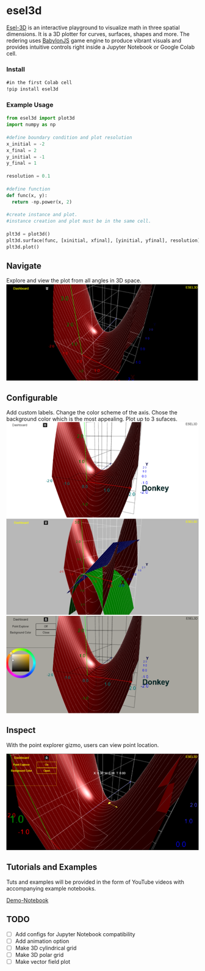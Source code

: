 # esel3d

[Esel-3D](https://pypi.org/project/esel-3d/0.2/) is an interactive playground to visualize math in three spatial dimensions.
It is a 3D plotter for curves, surfaces, shapes and more. The redering uses [BabylonJS](https://www.babylonjs.com/) 
game engine to produce vibrant visuals and provides intuitive controls right inside a Jupyter Notebook or
Google Colab cell. 

### Install

```html
#in the first Colab cell
!pip install esel3d

```

### Example Usage

```python
from esel3d import plot3d
import numpy as np

#define boundary condition and plot resolution
x_initial = -2
x_final = 2
y_initial = -1
y_final = 1

resolution = 0.1

#define function
def func(x, y):
  return -np.power(x, 2)

#create instance and plot.
#instance creation and plot must be in the same cell. 

plt3d = plot3d()
plt3d.surface(func, [xinitial, xfinal], [yinitial, yfinal], resolution)
plt3d.plot()

```

## Navigate

Explore and view the plot from all angles in 3D space.
![Fig:1](https://raw.githubusercontent.com/esel-fliegen/esel3d/main/img/esel3d_img1.png)

## Configurable

Add custom labels. Change the color scheme of the axis. Chose the background color which is the most appealing. Plot up to 3 sufaces. 
![Fig:2](https://raw.githubusercontent.com/esel-fliegen/esel3d/main/img/esel3d_img2.png)
![Fig:5](https://raw.githubusercontent.com/esel-fliegen/esel3d/main/img/esel3d_img5.png)
![Fig:3](https://raw.githubusercontent.com/esel-fliegen/esel3d/main/img/esel3d_img3.png)

## Inspect

With the point explorer gizmo, users can view point location. 

![Fig:4](https://raw.githubusercontent.com/esel-fliegen/esel3d/main/img/esel3d_img4.png)
 
## Tutorials and Examples

Tuts and examples will be provided in the form of YouTube videos with accompanying example notebooks. 

[Demo-Notebook](https://colab.research.google.com/gist/esel-fliegen/e56b29d1814ffaf839854f775c229cd6/esel3d_beta-demo-colab.ipynb)

## TODO
- [ ] Add configs for Jupyter Notebook compatibility
- [ ] Add animation option
- [ ] Make 3D cylindrical grid
- [ ] Make 3D polar grid
- [ ] Make vector field plot